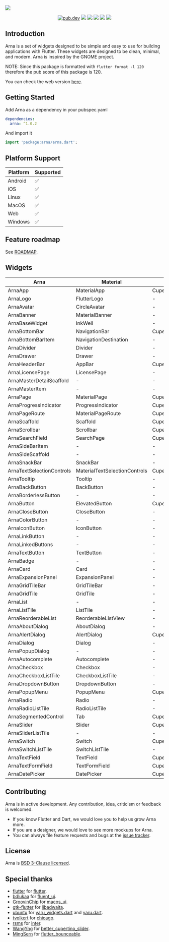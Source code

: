 <img src="https://user-images.githubusercontent.com/16052180/169879175-298844aa-b75e-45b1-9006-1efb5d00baa9.png">

<p align="center">
  <a href="https://pub.dartlang.org/packages/arna"><img src="https://img.shields.io/pub/v/arna.svg" alt="pub.dev"></a>
  <a href="https://github.com/MahanRahmati/"><img src="https://img.shields.io/badge/Maintainer-MahanRahmati-informational"></a>
  <a href="https://github.com/leanflutter/awesome-flutter-desktop"> <img src="https://img.shields.io/badge/Awesome-Flutter%20Desktop-blue.svg" /></a>
  <a href="https://github.com/MahanRahmati/Arna/actions/workflows/pana_analysis.yml"><img src="https://github.com/MahanRahmati/Arna/actions/workflows/pana_analysis.yml/badge.svg"></a>
  <a href="https://github.com/MahanRahmati/Arna/actions/workflows/flutter_analysis.yml"><img src="https://github.com/MahanRahmati/Arna/actions/workflows/flutter_analysis.yml/badge.svg"></a>
  <img src="https://img.shields.io/github/license/MahanRahmati/arna">
</p>

## Introduction

Arna is a set of widgets designed to be simple and easy to use for building applications with Flutter. These widgets are designed to be clean, minimal, and modern. Arna is inspired by the GNOME project.

NOTE: Since this package is formatted with `flutter format -l 120` therefore the pub score of this package is 120.

You can check the web version [here](https://mahanrahmati.github.io/arna_demo/).

## Getting Started

Add Arna as a dependency in your pubspec.yaml

```yaml
dependencies:
  arna: ^1.0.2
```

And import it

```dart
import 'package:arna/arna.dart';
```

## Platform Support

| Platform | Supported |
| -------- | --------- |
| Android  | ✅        |
| iOS      | ✅        |
| Linux    | ✅        |
| MacOS    | ✅        |
| Web      | ✅        |
| Windows  | ✅        |

## Feature roadmap

See [ROADMAP](./ROADMAP.md).

## Widgets

| Arna                      | Material                      | Cupertino                             |
| ------------------------- | ----------------------------- | ------------------------------------- |
| ArnaApp                   | MaterialApp                   | CupertinoApp                          |
| ArnaLogo                  | FlutterLogo                   | -                                     |
| ArnaAvatar                | CircleAvatar                  | -                                     |
| ArnaBanner                | MaterialBanner                | -                                     |
| ArnaBaseWidget            | InkWell                       | -                                     |
| ArnaBottomBar             | NavigationBar                 | CupertinoTabBar                       |
| ArnaBottomBarItem         | NavigationDestination         | -                                     |
| ArnaDivider               | Divider                       | -                                     |
| ArnaDrawer                | Drawer                        | -                                     |
| ArnaHeaderBar             | AppBar                        | CupertinoNavigationBar                |
| ArnaLicensePage           | LicensePage                   | -                                     |
| ArnaMasterDetailScaffold  | -                             | -                                     |
| ArnaMasterItem            | -                             | -                                     |
| ArnaPage                  | MaterialPage                  | CupertinoPage                         |
| ArnaProgressIndicator     | ProgressIndicator             | CupertinoActivityIndicator            |
| ArnaPageRoute             | MaterialPageRoute             | CupertinoPageRoute                    |
| ArnaScaffold              | Scaffold                      | CupertinoPageScaffold                 |
| ArnaScrollbar             | Scrollbar                     | CupertinoScrollbar                    |
| ArnaSearchField           | SearchPage                    | CupertinoSearchTextField              |
| ArnaSideBarItem           | -                             | -                                     |
| ArnaSideScaffold          | -                             | -                                     |
| ArnaSnackBar              | SnackBar                      | -                                     |
| ArnaTextSelectionControls | MaterialTextSelectionControls | CupertinoDesktopTextSelectionControls |
| ArnaTooltip               | Tooltip                       | -                                     |
| ArnaBackButton            | BackButton                    | -                                     |
| ArnaBorderlessButton      | -                             | -                                     |
| ArnaButton                | ElevatedButton                | CupertinoButton                       |
| ArnaCloseButton           | CloseButton                   | -                                     |
| ArnaColorButton           | -                             | -                                     |
| ArnaIconButton            | IconButton                    | -                                     |
| ArnaLinkButton            | -                             | -                                     |
| ArnaLinkedButtons         | -                             | -                                     |
| ArnaTextButton            | TextButton                    | -                                     |
| ArnaBadge                 | -                             | -                                     |
| ArnaCard                  | Card                          | -                                     |
| ArnaExpansionPanel        | ExpansionPanel                | -                                     |
| ArnaGridTileBar           | GridTileBar                   | -                                     |
| ArnaGridTile              | GridTile                      | -                                     |
| ArnaList                  | -                             | -                                     |
| ArnaListTile              | ListTile                      | -                                     |
| ArnaReorderableList       | ReorderableListView           | -                                     |
| ArnaAboutDialog           | AboutDialog                   | -                                     |
| ArnaAlertDialog           | AlertDialog                   | CupertinoAlertDialog                  |
| ArnaDialog                | Dialog                        | -                                     |
| ArnaPopupDialog           | -                             | -                                     |
| ArnaAutocomplete          | Autocomplete                  | -                                     |
| ArnaCheckbox              | Checkbox                      | -                                     |
| ArnaCheckboxListTile      | CheckboxListTile              | -                                     |
| ArnaDropdownButton        | DropdownButton                | -                                     |
| ArnaPopupMenu             | PopupMenu                     | CupertinoContextMenu                  |
| ArnaRadio                 | Radio                         | -                                     |
| ArnaRadioListTile         | RadioListTile                 | -                                     |
| ArnaSegmentedControl      | Tab                           | CupertinoSegmentedControl             |
| ArnaSlider                | Slider                        | CupertinoSlider                       |
| ArnaSliderListTile        | -                             | -                                     |
| ArnaSwitch                | Switch                        | CupertinoSwitch                       |
| ArnaSwitchListTile        | SwitchListTile                | -                                     |
| ArnaTextField             | TextField                     | CupertinoTextField                    |
| ArnaTextFormField         | TextFormField                 | CupertinoTextFormFieldRow             |
| ArnaDatePicker            | DatePicker                    | CupertinoDatePicker                   |

## Contributing

Arna is in active development. Any contribution, idea, criticism or feedback is welcomed.

- If you know Flutter and Dart, we would love you to help us grow Arna more.
- If you are a designer, we would love to see more mockups for Arna.
- You can always file feature requests and bugs at the [issue tracker](https://github.com/MahanRahmati/Arna/issues).

## License

Arna is [BSD 3-Clause licensed](./LICENSE).

## Special thanks

- [flutter](https://github.com/flutter/) for [flutter](https://github.com/flutter/flutter/).
- [bdlukaa](https://github.com/bdlukaa) for [fluent_ui](https://github.com/bdlukaa/fluent_ui).
- [GroovinChip](https://github.com/GroovinChip) for [macos_ui](https://github.com/GroovinChip/macos_ui).
- [gtk-flutter](https://github.com/gtk-flutter) for [libadwaita](https://github.com/gtk-flutter/libadwaita).
- [ubuntu](https://github.com/ubuntu) for [yaru_widgets.dart](https://github.com/ubuntu/yaru_widgets.dart) and [yaru.dart](https://github.com/ubuntu/yaru.dart).
- [tvolkert](https://github.com/tvolkert) for [chicago](https://github.com/tvolkert/chicago).
- [rsms](https://github.com/rsms) for [inter](https://github.com/rsms/inter).
- [WangYng](https://github.com/WangYng) for [better_cupertino_slider](https://github.com/WangYng/better_cupertino_slider).
- [MingSern](https://github.com/MingSern) for [flutter_bounceable](https://github.com/MingSern/flutter_bounceable).
